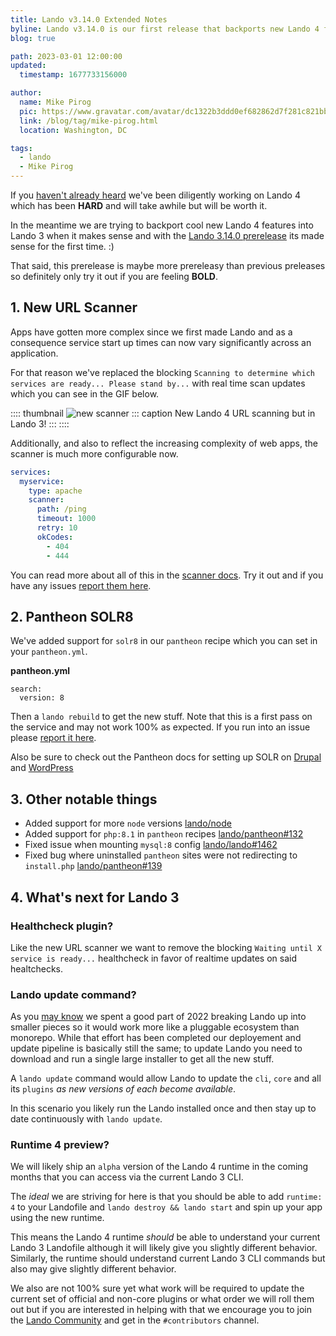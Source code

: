 ```yaml
---
title: Lando v3.14.0 Extended Notes
byline: Lando v3.14.0 is our first release that backports new Lando 4 features, slick real time URL scanning in this case, into Lando 3!
blog: true

path: 2023-03-01 12:00:00
updated:
  timestamp: 1677733156000

author:
  name: Mike Pirog
  pic: https://www.gravatar.com/avatar/dc1322b3ddd0ef682862d7f281c821bb
  link: /blog/tag/mike-pirog.html
  location: Washington, DC

tags:
  - lando
  - Mike Pirog
---
```


If you [haven't already heard](https://lando.dev/blog/2023/01/23/roadmap-of-2023.html) we've been diligently working on Lando 4 which has been **HARD** and will take awhile but will be worth it.

In the meantime we are trying to backport cool new Lando 4 features into Lando 3 when it makes sense and with the [Lando 3.14.0 prerelease](https://github.com/lando/lando/releases/tag/v3.14.0) its made sense for the first time. :)

That said, this prerelease is maybe more prereleasy than previous preleases so definitely only try it out if you are feeling **BOLD**.

## 1. New URL Scanner

Apps have gotten more complex since we first made Lando and as a consequence service start up times can now vary significantly across an application.

For that reason we've replaced the blocking `Scanning to determine which services are ready... Please stand by...` with real time scan updates which you can see in the GIF below.

:::: thumbnail
![new scanner](/images/newscanner.gif "New Lando 4 URL scanning but in Lando 3!")
::: caption
New Lando 4 URL scanning but in Lando 3!
:::
::::

Additionally, and also to reflect the increasing complexity of web apps, the scanner is much more configurable now.

```yaml
services:
  myservice:
    type: apache
    scanner:
      path: /ping
      timeout: 1000
      retry: 10
      okCodes:
        - 404
        - 444
```

You can read more about all of this in the [scanner docs](https://docs.lando.dev/core/v3/scanner.html). Try it out and if you have any issues [report them here](https://github.com/lando/lando/issues).

## 2. Pantheon SOLR8

We've added support for `solr8` in our `pantheon` recipe which you can set in your `pantheon.yml`.

**pantheon.yml**
```
search:
  version: 8
```

Then a `lando rebuild` to get the new stuff. Note that this is a first pass on the service and may not work 100% as expected. If you run into an issue please [report it here](https://github.com/lando/pantheon/issues).

Also be sure to check out the Pantheon docs for setting up SOLR on [Drupal](https://docs.pantheon.io/guides/solr-drupal/solr-drupal) and [WordPress](https://docs.pantheon.io/guides/wordpress-developer/wordpress-solr)

## 3. Other notable things

  * Added support for more `node` versions [lando/node](https://github.com/lando/node/releases/tag/v0.8.1)
  * Added support for `php:8.1` in `pantheon` recipes [lando/pantheon#132](https://github.com/lando/pantheon/issues/132)
  * Fixed issue when mounting `mysql:8` config [lando/lando#1462](https://github.com/lando/lando/issues/1462)
  * Fixed bug where uninstalled `pantheon` sites were not redirecting to `install.php` [lando/pantheon#139](https://github.com/lando/pantheon/issues/139)

## 4. What's next for Lando 3

### Healthcheck plugin?

Like the new URL scanner we want to remove the blocking `Waiting until X service is ready...` healthcheck in favor of realtime updates on said healtchecks.

### Lando update command?

As you [may know](https://lando.dev/blog/2023/01/23/roadmap-of-2023.html#lando-is-now-fully-decoupled) we spent a good part of 2022 breaking Lando up into smaller pieces so it would work more like a pluggable ecosystem than monorepo. While that effort has been completed our deployement and update pipeline is basically still the same; to update Lando you need to download and run a single large installer to get all the new stuff.

A `lando update` command would allow Lando to update the `cli`, `core` and all its `plugins` _as new versions of each become available_.

In this scenario you likely run the Lando installed once and then stay up to date continuously with `lando update`.

### Runtime 4 preview?

We will likely ship an `alpha` version of the Lando 4 runtime in the coming months that you can access via the current Lando 3 CLI.

The _ideal_ we are striving for here is that you should be able to add `runtime: 4` to your Landofile and `lando destroy && lando start` and spin up your app using the new runtime.

This means the Lando 4 runtime _should_ be able to understand your current Lando 3 Landofile although it will likely give you slightly different behavior. Similarly, the runtime should understand current Lando 3 CLI commands but also may give slightly different behavior.

We also are not 100% sure yet what work will be required to update the current set of official and non-core plugins or what order we will roll them out but if you are interested in helping with that we encourage you to join the [Lando Community](https://launchpass.com/devwithlando) and get in the `#contributors` channel.
